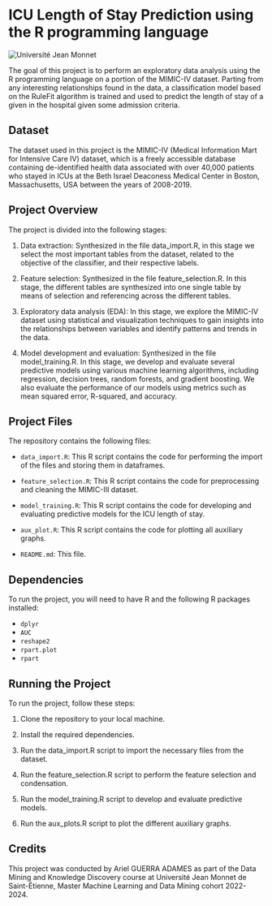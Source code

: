 # ICU Length of Stay Prediction using the R programming language
<img src="https://upload.wikimedia.org/wikipedia/commons/thumb/e/e9/Logo_de_l%27Université_Jean_Monnet_Saint-Etienne.png/640px-Logo_de_l%27Université_Jean_Monnet_Saint-Etienne.png" alt="Université Jean Monnet" title="Université Jean Monnet">

The goal of this project is to perform an exploratory data analysis using the R programming language on a portion of the MIMIC-IV dataset. Parting from any interesting relationships found in the data, a classification model based on the RuleFit algorithm is trained and used to predict the length of stay of a given in the hospital given some admission criteria.

## Dataset

The dataset used in this project is the MIMIC-IV (Medical Information Mart for Intensive Care IV) dataset, which is a freely accessible database containing de-identified health data associated with over 40,000 patients who stayed in ICUs at the Beth Israel Deaconess Medical Center in Boston, Massachusetts, USA between the years of 2008-2019.

## Project Overview

The project is divided into the following stages:

1. Data extraction: Synthesized in the file data_import.R, in this stage we select the most important tables from the dataset, related to the objective of the classifier, and their respective labels.

2. Feature selection: Synthesized in the file feature_selection.R. In this stage, the different tables are synthesized into one single table by means of selection and referencing across the different tables.

3. Exploratory data analysis (EDA): In this stage, we explore the MIMIC-IV dataset using statistical and visualization techniques to gain insights into the relationships between variables and identify patterns and trends in the data.

4. Model development and evaluation: Synthesized in the file model_training.R. In this stage, we develop and evaluate several predictive models using various machine learning algorithms, including regression, decision trees, random forests, and gradient boosting. We also evaluate the performance of our models using metrics such as mean squared error, R-squared, and accuracy.

## Project Files

The repository contains the following files:

- `data_import.R`: This R script contains the code for performing the import of the files and storing them in dataframes.

- `feature_selection.R`: This R script contains the code for preprocessing and cleaning the MIMIC-III dataset.

- `model_training.R`: This R script contains the code for developing and evaluating predictive models for the ICU length of stay.

- `aux_plot.R`: This R script contains the code for plotting all auxiliary graphs.

- `README.md`: This file.

## Dependencies

To run the project, you will need to have R and the following R packages installed:

- `dplyr`
- `AUC`
- `reshape2`
- `rpart.plot`
- `rpart`

## Running the Project

To run the project, follow these steps:

1. Clone the repository to your local machine.

2. Install the required dependencies.

3. Run the data_import.R script to import the necessary files from the dataset.

4. Run the feature_selection.R script to perform the feature selection and condensation.

5. Run the model_training.R script to develop and evaluate predictive models.

6. Run the aux_plots.R script to plot the different auxiliary graphs.

## Credits

This project was conducted by Ariel GUERRA ADAMES as part of the Data Mining and Knowledge Discovery course at Université Jean Monnet de Saint-Étienne, Master Machine Learning and Data Mining cohort 2022-2024.

